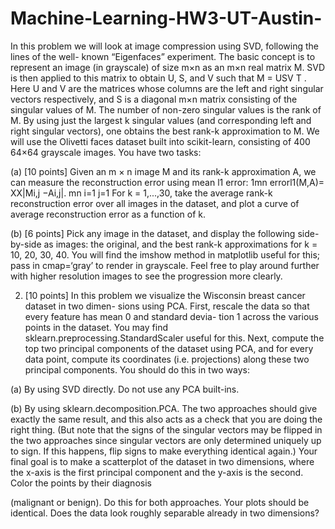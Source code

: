 # Machine-Learning-HW3-UT-Austin-
In this problem we will look at image compression using SVD, following the lines of the well- known “Eigenfaces” experiment. The basic concept is to represent an image (in grayscale) of size m×n as an m×n real matrix M. SVD is then applied to this matrix to obtain U, S, and V such that M = USV T . Here U and V are the matrices whose columns are the left and right singular vectors respectively, and S is a diagonal m×n matrix consisting of the singular values of M. The number of non-zero singular values is the rank of M. By using just the largest k singular values (and corresponding left and right singular vectors), one obtains the best rank-k approximation to M.
We will use the Olivetti faces dataset built into scikit-learn, consisting of 400 64×64 grayscale images. You have two tasks:

(a) [10 points] Given an m × n image M and its rank-k approximation A, we can measure the reconstruction error using mean l1 error:
1mn errorl1(M,A)= XX|Mi,j −Ai,j|.
mn i=1 j=1
For k = 1,...,30, take the average rank-k reconstruction error over all images in the
dataset, and plot a curve of average reconstruction error as a function of k.

(b) [6 points] Pick any image in the dataset, and display the following side-by-side as images: the original, and the best rank-k approximations for k = 10, 20, 30, 40. You will find the imshow method in matplotlib useful for this; pass in cmap=‘gray’ to render in grayscale. Feel free to play around further with higher resolution images to see the progression more clearly.

2. [10 points] In this problem we visualize the Wisconsin breast cancer dataset in two dimen-
sions using PCA. First, rescale the data so that every feature has mean 0 and standard devia-
tion 1 across the various points in the dataset. You may find sklearn.preprocessing.StandardScaler useful for this. Next, compute the top two principal components of the dataset using PCA,
and for every data point, compute its coordinates (i.e. projections) along these two principal components. You should do this in two ways:

(a) By using SVD directly. Do not use any PCA built-ins. 

(b) By using sklearn.decomposition.PCA.
The two approaches should give exactly the same result, and this also acts as a check that you are doing the right thing. (But note that the signs of the singular vectors may be flipped in the two approaches since singular vectors are only determined uniquely up to sign. If this happens, flip signs to make everything identical again.)
Your final goal is to make a scatterplot of the dataset in two dimensions, where the x-axis is the first principal component and the y-axis is the second. Color the points by their diagnosis

(malignant or benign). Do this for both approaches. Your plots should be identical. Does the data look roughly separable already in two dimensions?
